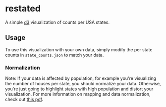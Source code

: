 # restated

A simple [d3](http://d3js.org/) visualization of counts per USA states.

## Usage

To use this visualization with your own data, simply modify the per state counts in `state_counts.json` to match your data.

### Normalization
Note: If your data is affected by population, for example you're visualizing the number of houses per state, you should normalize your data. Otherwise, you're just going to highlight states with high population and distort your visualization. For more information on mapping and data normalization, check out [this pdf](http://www.esri.com/news/arcuser/0206/files/normalize2.pdf).
